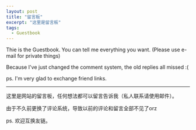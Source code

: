 ```yaml
---
layout: post
title: "留言板"
excerpt: "这里是留言板"
tags:
  - Guestbook
---
```


Thie is the Guestbook. You can tell me everything you want. (Please use e-mail for private things)

Because I've just changed the comment system, the old replies all missed :(

ps. I'm very glad to exchange friend links.

------

这里是网站的留言板，任何想法都可以留言告诉我（私人联系请使用邮件）。

由于不久前更换了评论系统，导致以前的评论和留言全部不见了orz

ps. 欢迎互换友链。